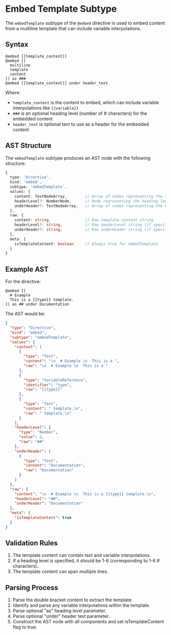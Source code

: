 # Embed Template Subtype

The `embedTemplate` subtype of the `@embed` directive is used to embed content from a multiline template that can include variable interpolations.

## Syntax

```meld
@embed [[template_content]]
@embed [[
  multiline
  template
  content
]] as ###
@embed [[template_content]] under header_text
```

Where:
- `template_content` is the content to embed, which can include variable interpolations like `{{variable}}`
- `###` is an optional heading level (number of # characters) for the embedded content
- `header_text` is optional text to use as a header for the embedded content

## AST Structure

The `embedTemplate` subtype produces an AST node with the following structure:

```typescript
{
  type: 'Directive',
  kind: 'embed',
  subtype: 'embedTemplate',
  values: {
    content: TextNodeArray,        // Array of nodes representing the template content
    headerLevel?: NumberNode,      // Node representing the heading level (if specified)
    underHeader?: TextNodeArray,   // Array of nodes representing the header text (if specified)
  },
  raw: {
    content: string,               // Raw template content string
    headerLevel?: string,          // Raw headerLevel string (if specified)
    underHeader?: string,          // Raw underHeader string (if specified)
  },
  meta: {
    isTemplateContent: boolean     // Always true for embedTemplate
  }
}
```

## Example AST

For the directive:
```meld
@embed [[
  # Example 
  This is a {{type}} template.
]] as ## under Documentation
```

The AST would be:

```json
{
  "type": "Directive",
  "kind": "embed",
  "subtype": "embedTemplate",
  "values": {
    "content": [
      {
        "type": "Text",
        "content": "\n  # Example \n  This is a ",
        "raw": "\n  # Example \n  This is a "
      },
      {
        "type": "VariableReference",
        "identifier": "type",
        "raw": "{{type}}"
      },
      {
        "type": "Text",
        "content": " template.\n",
        "raw": " template.\n"
      }
    ],
    "headerLevel": {
      "type": "Number",
      "value": 2,
      "raw": "##"
    },
    "underHeader": [
      {
        "type": "Text",
        "content": "Documentation",
        "raw": "Documentation"
      }
    ]
  },
  "raw": {
    "content": "\n  # Example \n  This is a {{type}} template.\n",
    "headerLevel": "##",
    "underHeader": "Documentation"
  },
  "meta": {
    "isTemplateContent": true
  }
}
```

## Validation Rules

1. The template content can contain text and variable interpolations.
2. If a heading level is specified, it should be 1-6 (corresponding to 1-6 # characters).
3. The template content can span multiple lines.

## Parsing Process

1. Parse the double bracket content to extract the template.
2. Identify and parse any variable interpolations within the template.
3. Parse optional "as" heading level parameter.
4. Parse optional "under" header text parameter.
5. Construct the AST node with all components and set isTemplateContent flag to true.